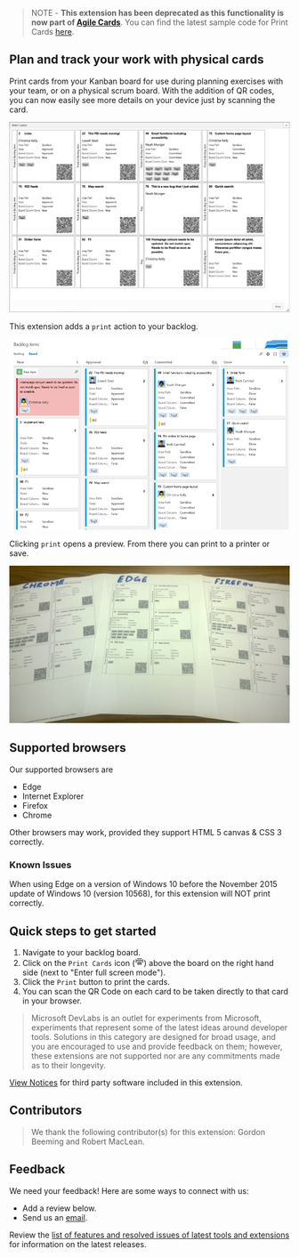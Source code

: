 > NOTE - **This extension has been deprecated as this functionality is now part of [Agile Cards](https://marketplace.visualstudio.com/items?itemName=spartez.agile-cards)**. You can find the latest sample code for Print Cards [here](https://github.com/ALM-Rangers/Print-Cards-Extension).

## Plan and track your work with physical cards ##

Print cards from your Kanban board for use during planning exercises with your team, or on a physical scrum board. With the addition of QR codes, you can now easily see more details on your device just by scanning the card.

![Physical cards](images/image1.png)

This extension adds a `print` action to your backlog.

![Use your browser](images/image3.png)

Clicking `print` opens a preview. From there you can print to a printer or save. 

![Physically printed](images/image2.png)

## Supported browsers ##

Our supported browsers are 
- Edge 
- Internet Explorer
- Firefox 
- Chrome

Other browsers may work, provided they support HTML 5 canvas &amp; CSS 3 correctly.

### Known Issues
When using Edge on a version of Windows 10 before the November 2015 update of Windows 10 (version 10568), for this extension will NOT print correctly.

## Quick steps to get started ##

1. Navigate to your backlog board.
2. Click on the `Print Cards` icon (![print cards icon](images/print-cards-icon-small.png)) above the board on the right hand side (next to "Enter full screen mode").
3. Click the `Print` button to print the cards. 
4. You can scan the QR Code on each card to be taken directly to that card in your browser.

> Microsoft DevLabs is an outlet for experiments from Microsoft, experiments that represent some of the latest ideas around developer tools. Solutions in this category are designed for broad usage, and you are encouraged to use and provide feedback on them; however, these extensions are not supported nor are any commitments made as to their longevity.

[View Notices](https://marketplace.visualstudio.com/_apis/public/gallery/publisher/ms-devlabs/extension/PrintCards/latest/assetbyname/ThirdPartyNotices.txt) for third party software included in this extension.

## Contributors ##

> We thank the following contributor(s) for this extension: Gordon Beeming and Robert MacLean.

## Feedback

We need your feedback! Here are some ways to connect with us:

- Add a review below.
- Send us an [email](mailto://mktdevlabs@microsoft.com).

Review the [list of features and resolved issues of latest tools and extensions](https://aka.ms/vsarreleases) for information on the latest releases.
